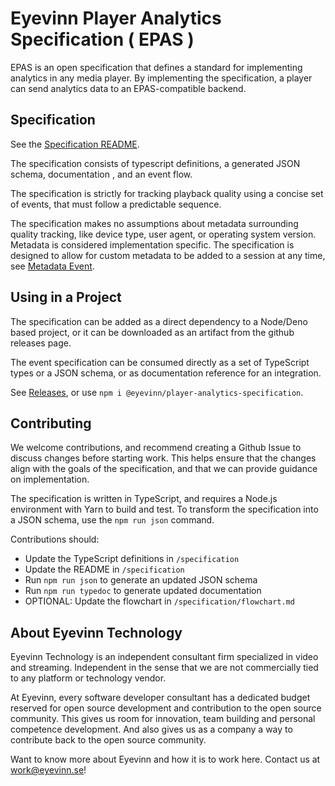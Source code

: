 # Eyevinn Player Analytics Specification ( EPAS )

EPAS is an open specification that defines a standard for implementing analytics in any media player. By implementing the specification, a player can send analytics data to an EPAS-compatible backend.

## Specification

See the [Specification README](specification/README.md).

The specification consists of typescript definitions, a generated JSON schema, documentation , and an event flow.

The specification is strictly for tracking playback quality using a concise set of events, that must follow a predictable sequence.

The specification makes no assumptions about metadata surrounding quality tracking, like device type, user agent, or operating system version. Metadata is considered implementation specific. The specification is designed to allow for custom metadata to be added to a session at any time, see [Metadata Event](specification/README.md#metadata).

## Using in a Project

The specification can be added as a direct dependency to a Node/Deno based project, or it can be downloaded as an artifact from the github releases page.

The event specification can be consumed directly as a set of TypeScript types or a JSON schema, or as documentation reference for an integration.

See [Releases](https://github.com/Eyevinn/player-analytics-specification/releases), or use `npm i @eyevinn/player-analytics-specification`.

## Contributing

We welcome contributions, and recommend creating a Github Issue to discuss changes before starting work. This helps ensure that the changes align with the goals of the specification, and that we can provide guidance on implementation.

The specification is written in TypeScript, and requires a Node.js environment with Yarn to build and test. To transform the specification into a JSON schema, use the `npm run json` command.

Contributions should:

- Update the TypeScript definitions in `/specification`
- Update the README in `/specification`
- Run `npm run json` to generate an updated JSON schema
- Run `npm run typedoc` to generate updated documentation
- OPTIONAL: Update the flowchart in `/specification/flowchart.md`

## About Eyevinn Technology

Eyevinn Technology is an independent consultant firm specialized in video and streaming. Independent in the sense that we are not commercially tied to any platform or technology vendor.

At Eyevinn, every software developer consultant has a dedicated budget reserved for open source development and contribution to the open source community. This gives us room for innovation, team building and personal competence development. And also gives us as a company a way to contribute back to the open source community.

Want to know more about Eyevinn and how it is to work here. Contact us at work@eyevinn.se!
